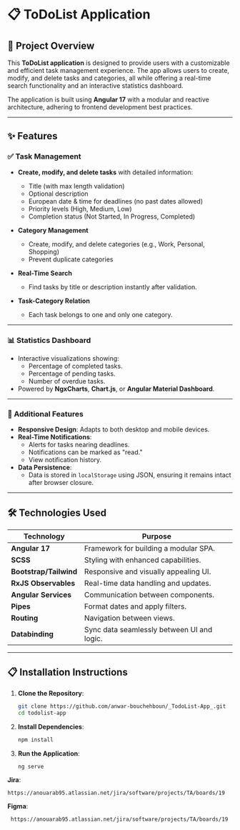 # 📋 ToDoList Application

## 🌟 Project Overview
This **ToDoList application** is designed to provide users with a customizable and efficient task management experience. The app allows users to create, modify, and delete tasks and categories, all while offering a real-time search functionality and an interactive statistics dashboard.

The application is built using **Angular 17** with a modular and reactive architecture, adhering to frontend development best practices.

---

## ✨ Features

### ✅ Task Management
- **Create, modify, and delete tasks** with detailed information:
  - Title (with max length validation)
  - Optional description
  - European date & time for deadlines (no past dates allowed)
  - Priority levels (High, Medium, Low)
  - Completion status (Not Started, In Progress, Completed)

- **Category Management**
  - Create, modify, and delete categories (e.g., Work, Personal, Shopping)
  - Prevent duplicate categories

- **Real-Time Search**
  - Find tasks by title or description instantly after validation.

- **Task-Category Relation**
  - Each task belongs to one and only one category.

---

### 📊 Statistics Dashboard
- Interactive visualizations showing:
  - Percentage of completed tasks.
  - Percentage of pending tasks.
  - Number of overdue tasks.
- Powered by **NgxCharts**, **Chart.js**, or **Angular Material Dashboard**.

---

### 🚀 Additional Features
- **Responsive Design**: Adapts to both desktop and mobile devices.
- **Real-Time Notifications**:
  - Alerts for tasks nearing deadlines.
  - Notifications can be marked as "read."
  - View notification history.
- **Data Persistence**:
  - Data is stored in `localStorage` using JSON, ensuring it remains intact after browser closure.

---

## 🛠️ Technologies Used

| **Technology**        | **Purpose**                                   |
|------------------------|-----------------------------------------------|
| **Angular 17**         | Framework for building a modular SPA.        |
| **SCSS**               | Styling with enhanced capabilities.          |
| **Bootstrap/Tailwind** | Responsive and visually appealing UI.        |
| **RxJS Observables**   | Real-time data handling and updates.          |
| **Angular Services**   | Communication between components.            |
| **Pipes**              | Format dates and apply filters.              |
| **Routing**            | Navigation between views.                    |
| **Databinding**        | Sync data seamlessly between UI and logic.   |

---

## 📋 Installation Instructions

1. **Clone the Repository**:
   ```bash
   git clone https://github.com/anwar-bouchehboun/_TodoList-App_.git
   cd todolist-app
   ```

2. **Install Dependencies**:
   ```bash
   npm install
   ```
3. **Run the Application**:
   ```bash
   ng serve
   ```
**Jira**: 
   ```
   https://anouarab95.atlassian.net/jira/software/projects/TA/boards/19
  ```
**Figma**: 
  ```
   https://anouarab95.atlassian.net/jira/software/projects/TA/boards/19
   ```
